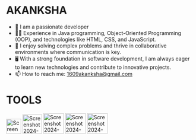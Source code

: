 # AKANKSHA
- 🍁 I am a passionate developer
- 👩‍💻 Experience in Java programming, Object-Oriented Programming (OOP), and technologies like HTML, CSS, and JavaScript. <br/>
- 🔭 I enjoy solving complex problems and thrive in collaborative environments where communication is key. <br/>
- 🖥️ With a strong foundation in software development, I am always eager to learn new technologies and contribute to innovative projects. <br/>
- 📫 How to reach me: 1609akanksha@gmail.com
# TOOLS

<img width="40" alt="Screenshot 2024-09-13 at 2 48 52 PM" src="https://github.com/user-attachments/assets/5774b967-9cd2-4af1-9821-4b81122d5c4a">                    <img width="52" alt="Screenshot 2024-09-13 at 2 50 42 PM" src="https://github.com/user-attachments/assets/1b25aa8e-9422-47bf-a86b-b6c83b0d5533">                    <img width="55" alt="Screenshot 2024-09-13 at 2 51 39 PM" src="https://github.com/user-attachments/assets/c1278bb7-784b-4b9f-a07d-3f326782733d">                    <img width="55" alt="Screenshot 2024-09-13 at 2 52 12 PM" src="https://github.com/user-attachments/assets/fb17018e-e797-4fb0-a486-6753df0aaebe">                    <img width="55" alt="Screenshot 2024-09-13 at 2 57 08 PM" src="https://github.com/user-attachments/assets/8fee0371-998f-42e3-af54-c9255cc2c3da">
